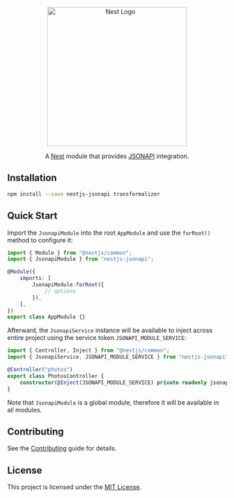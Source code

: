 <p align="center">
  <a href="http://nestjs.com"><img src="https://nestjs.com/img/logo_text.svg" alt="Nest Logo" width="320" /></a>
</p>

<p align="center">
  A <a href="https://github.com/nestjs/nest">Nest</a> module that provides <a href="https://jsonapi.org/">JSONAPI</a> integration.
</p>

## Installation

```bash
npm install --save nestjs-jsonapi transformalizer
```

## Quick Start

Import the `JsonapiModule` into the root `AppModule` and use the `forRoot()` method to configure it:

```typescript
import { Module } from "@nestjs/common";
import { JsonapiModule } from "nestjs-jsonapi";

@Module({
    imports: [
        JsonapiModule.forRoot({
            // options
        }),
    ],
})
export class AppModule {}
```

Afterward, the `JsonapiService` instance will be available to inject across entire project using the service token `JSONAPI_MODULE_SERVICE`:

```typescript
import { Controller, Inject } from "@nestjs/common";
import { JsonapiService, JSONAPI_MODULE_SERVICE } from "nestjs-jsonapi";

@Controller("photos")
export class PhotosController {
    constructor(@Inject(JSONAPI_MODULE_SERVICE) private readonly jsonapiService: JsonapiService) {}
}
```

Note that `JsonapiModule` is a global module, therefore it will be available in all modules.

## Contributing

See the [Contributing](CONTRIBUTING.md) guide for details.

## License

This project is licensed under the [MIT License](LICENSE.md).
